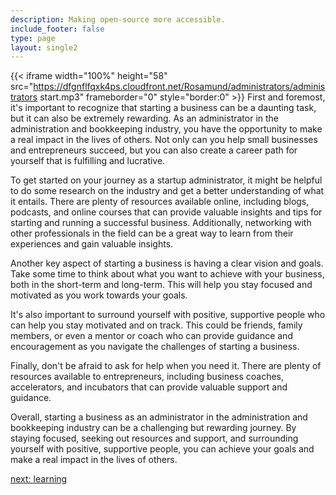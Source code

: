 ```yaml
---
description: Making open-source more accessible.
include_footer: false
type: page
layout: single2
---
```


{{< iframe width="100%" height="58" src="https://dfgnflfqxk4ps.cloudfront.net/Rosamund/administrators/administrators start.mp3" frameborder="0" style="border:0" >}}
First and foremost, it's important to recognize that starting a business can be a daunting task, but it can also be extremely rewarding. As an administrator in the administration and bookkeeping industry, you have the opportunity to make a real impact in the lives of others. Not only can you help small businesses and entrepreneurs succeed, but you can also create a career path for yourself that is fulfilling and lucrative.

To get started on your journey as a startup administrator, it might be helpful to do some research on the industry and get a better understanding of what it entails. There are plenty of resources available online, including blogs, podcasts, and online courses that can provide valuable insights and tips for starting and running a successful business. Additionally, networking with other professionals in the field can be a great way to learn from their experiences and gain valuable insights.

Another key aspect of starting a business is having a clear vision and goals. Take some time to think about what you want to achieve with your business, both in the short-term and long-term. This will help you stay focused and motivated as you work towards your goals.

It's also important to surround yourself with positive, supportive people who can help you stay motivated and on track. This could be friends, family members, or even a mentor or coach who can provide guidance and encouragement as you navigate the challenges of starting a business.

Finally, don't be afraid to ask for help when you need it. There are plenty of resources available to entrepreneurs, including business coaches, accelerators, and incubators that can provide valuable support and guidance.

Overall, starting a business as an administrator in the administration and bookkeeping industry can be a challenging but rewarding journey. By staying focused, seeking out resources and support, and surrounding yourself with positive, supportive people, you can achieve your goals and make a real impact in the lives of others.


<a href="https://workdojos.com/administrators/learning">next: learning</a>
